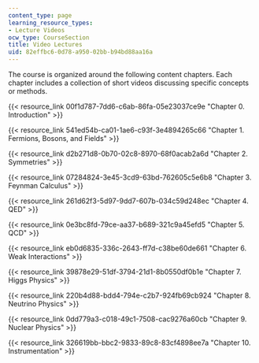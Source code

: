 ```yaml
---
content_type: page
learning_resource_types:
- Lecture Videos
ocw_type: CourseSection
title: Video Lectures
uid: 82effbc6-0d78-a950-02bb-b94bd88aa16a
---
```


The course is organized around the following content chapters. Each chapter includes a collection of short videos discussing specific concepts or methods.

{{< resource_link 00f1d787-7dd6-c6ab-86fa-05e23037ce9e "Chapter 0. Introduction" >}}

{{< resource_link 541ed54b-ca01-1ae6-c93f-3e4894265c66 "Chapter 1. Fermions, Bosons, and Fields" >}}

{{< resource_link d2b271d8-0b70-02c8-8970-68f0acab2a6d "Chapter 2. Symmetries" >}}

{{< resource_link 07284824-3e45-3cd9-63bd-762605c5e6b8 "Chapter 3. Feynman Calculus" >}}

{{< resource_link 261d62f3-5d97-9dd7-607b-034c59d248ec "Chapter 4. QED" >}}

{{< resource_link 0e3bc8fd-79ce-aa37-b689-321c9a45efd5 "Chapter 5. QCD" >}}

{{< resource_link eb0d6835-336c-2643-ff7d-c38be60de661 "Chapter 6. Weak Interactions" >}}

{{< resource_link 39878e29-51df-3794-21d1-8b0550df0b1e "Chapter 7. Higgs Physics" >}}

{{< resource_link 220b4d88-bdd4-794e-c2b7-924fb69cb924 "Chapter 8. Neutrino Physics" >}}

{{< resource_link 0dd779a3-c018-49c1-7508-cac9276a60cb "Chapter 9. Nuclear Physics" >}}

{{< resource_link 326619bb-bbc2-9833-89c8-83cf4898ee7a "Chapter 10. Instrumentation" >}}